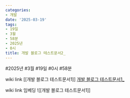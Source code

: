 ```yaml
---
categories:
- 개발
date: '2025-03-19'
tags:
- 19일
- 3월
- 58분
- 2025년
- 0시
title: 개발 블로그 테스트문서2_
---
```


#2025년 #3월 #19일 #0시 #58분

wiki link
[[개발 블로그 테스트문서1]]
[개발 블로그 테스트문서1_](/blog/2025-03-19-개발-블로그-테스트문서1_/)


wiki link 임베딩
![[개발 블로그 테스트문서1]]
